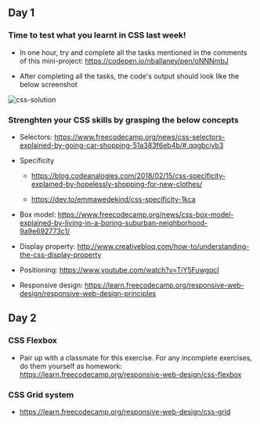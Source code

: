 ## Day 1


### Time to test what you learnt in CSS last week!

- In one hour, try and complete all the tasks mentioned in the comments of this mini-project: https://codepen.io/nballaney/pen/oNNNmbJ

- After completing all the tasks, the code's output should look like the below screenshot

![css-solution](https://user-images.githubusercontent.com/8469211/66277584-6f212300-e86e-11e9-80ed-374ec2ee1ad2.png)


### Strenghten your CSS skills by grasping the below concepts

- Selectors: https://www.freecodecamp.org/news/css-selectors-explained-by-going-car-shopping-51a383f6eb4b/#.qqgbciyb3

- Specificity

    - https://blog.codeanalogies.com/2018/02/15/css-specificity-explained-by-hopelessly-shopping-for-new-clothes/

    - https://dev.to/emmawedekind/css-specificity-1kca

- Box model: https://www.freecodecamp.org/news/css-box-model-explained-by-living-in-a-boring-suburban-neighborhood-9a9e692773c1/

- Display property: http://www.creativebloq.com/how-to/understanding-the-css-display-property

- Positioning: https://www.youtube.com/watch?v=TiY5FuwgocI

- Responsive design: https://learn.freecodecamp.org/responsive-web-design/responsive-web-design-principles


## Day 2


### CSS Flexbox

- Pair up with a classmate for this exercise. For any incomplete exercises, do them yourself as homework: https://learn.freecodecamp.org/responsive-web-design/css-flexbox


### CSS Grid system

- https://learn.freecodecamp.org/responsive-web-design/css-grid
